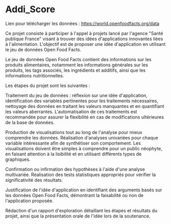 # Addi_Score

Lien pour télécharger les données :
https://world.openfoodfacts.org/data

Ce projet consiste à participer à l'appel à projets lancé par l'agence "Santé publique France" visant à trouver des idées d'applications innovantes liées à l'alimentation. L'objectif est de proposer une idée d'application en utilisant le jeu de données Open Food Facts.

Le jeu de données Open Food Facts contient des informations sur les produits alimentaires, notamment les informations générales sur les produits, les tags associés, les ingrédients et additifs, ainsi que les informations nutritionnelles.

Les étapes du projet sont les suivantes :

Traitement du jeu de données : réflexion sur une idée d'application, identification des variables pertinentes pour les traitements nécessaires, nettoyage des données en traitant les valeurs manquantes et en quantifiant les valeurs aberrantes. L'automatisation de ces traitements est recommandée pour assurer la flexibilité en cas de modifications ultérieures de la base de données.

Production de visualisations tout au long de l'analyse pour mieux comprendre les données. Réalisation d'analyses univariées pour chaque variable intéressante afin de synthétiser son comportement. Les visualisations doivent être simples à comprendre pour un public néophyte, en faisant attention à la lisibilité et en utilisant différents types de graphiques.

Confirmation ou infirmation des hypothèses à l'aide d'une analyse multivariée. Réalisation des tests statistiques appropriés pour vérifier la significativité des résultats.

Justification de l'idée d'application en identifiant des arguments basés sur les données Open Food Facts, démontrant la faisabilité ou non de l'application proposée.

Rédaction d'un rapport d'exploration détaillant les étapes et résultats du projet, ainsi que la présentation orale de l'idée lors de la soutenance.
